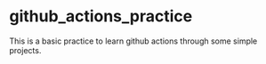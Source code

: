 # github_actions_practice
This is a basic practice to learn github actions through some simple projects.
